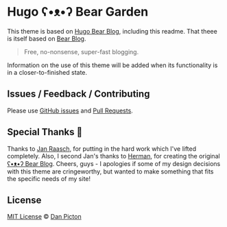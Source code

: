 # Hugo ʕ•ᴥ•ʔ Bear Garden

This theme is based on [Hugo Bear Blog](https://github.com/janraasch/hugo-bearblog), including this readme. That theee is itself based on [Bear Blog](https://bearblog.dev).

> Free, no-nonsense, super-fast blogging.

Information on the use of this theme will be added when its functionality is in a closer-to-finished state.

## Issues / Feedback / Contributing
Please use [GitHub issues](https://github.com/danpicton/hugo-beargarden/issues) and [Pull Requests](https://github.com/danpicton/hugo-beargarden/pulls).

## Special Thanks 🎁

Thanks to [Jan Raasch](https://janraasch.com), for putting in the hard work which I've lifted completely. Also, I second Jan's thanks to [Herman](https://herman.bearblog.dev), for creating the original [ʕ•ᴥ•ʔ Bear Blog](https://bearblog.dev/). Cheers, guys - I apologies if some of my design decisions with this theme are cringeworthy, but wanted to make something that fits the specific needs of my site!

## License
[MIT License](http://en.wikipedia.org/wiki/MIT_License) © [Dan Picton](https://picton.uk)
